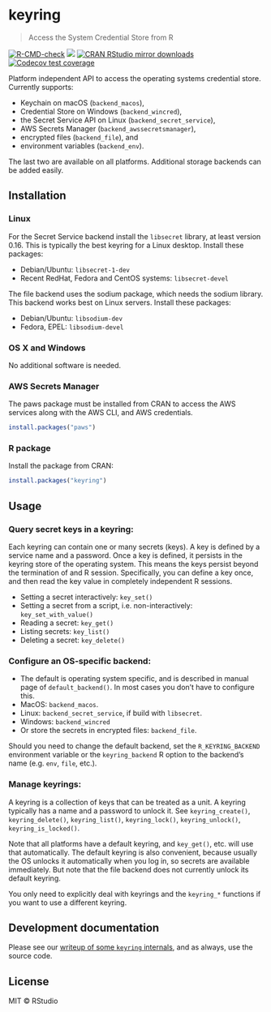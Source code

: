 
# keyring

> Access the System Credential Store from R

<!-- badges: start -->

[![R-CMD-check](https://github.com/r-lib/keyring/actions/workflows/R-CMD-check.yaml/badge.svg)](https://github.com/r-lib/keyring/actions/workflows/R-CMD-check.yaml)
[![](https://www.r-pkg.org/badges/version/keyring)](https://www.r-pkg.org/pkg/keyring)
[![CRAN RStudio mirror
downloads](https://cranlogs.r-pkg.org/badges/keyring)](https://www.r-pkg.org/pkg/keyring)
[![Codecov test
coverage](https://codecov.io/gh/r-lib/keyring/branch/main/graph/badge.svg)](https://app.codecov.io/gh/r-lib/keyring?branch=main)
<!-- badges: end -->

Platform independent API to access the operating systems credential
store. Currently supports:

-   Keychain on macOS (`backend_macos`),
-   Credential Store on Windows (`backend_wincred`),
-   the Secret Service API on Linux (`backend_secret_service`),
-   AWS Secrets Manager (`backend_awssecretsmanager`),
-   encrypted files (`backend_file`), and
-   environment variables (`backend_env`).

The last two are available on all platforms. Additional storage backends
can be added easily.

## Installation

### Linux

For the Secret Service backend install the `libsecret` library, at least
version 0.16. This is typically the best keyring for a Linux desktop.
Install these packages:

-   Debian/Ubuntu: `libsecret-1-dev`
-   Recent RedHat, Fedora and CentOS systems: `libsecret-devel`

The file backend uses the sodium package, which needs the sodium
library. This backend works best on Linux servers. Install these
packages:

-   Debian/Ubuntu: `libsodium-dev`
-   Fedora, EPEL: `libsodium-devel`

### OS X and Windows

No additional software is needed.

### AWS Secrets Manager

The paws package must be installed from CRAN to access the AWS services 
along with the AWS CLI, and AWS credentials.   

``` r
install.packages("paws")
```

### R package

Install the package from CRAN:

``` r
install.packages("keyring")
```

## Usage

### Query secret keys in a keyring:

Each keyring can contain one or many secrets (keys). A key is defined by
a service name and a password. Once a key is defined, it persists in the
keyring store of the operating system. This means the keys persist
beyond the termination of and R session. Specifically, you can define a
key once, and then read the key value in completely independent R
sessions.

-   Setting a secret interactively: `key_set()`
-   Setting a secret from a script, i.e. non-interactively:
    `key_set_with_value()`
-   Reading a secret: `key_get()`
-   Listing secrets: `key_list()`
-   Deleting a secret: `key_delete()`

### Configure an OS-specific backend:

-   The default is operating system specific, and is described in manual
    page of `default_backend()`. In most cases you don’t have to
    configure this.
-   MacOS: `backend_macos`.
-   Linux: `backend_secret_service`, if build with `libsecret`.
-   Windows: `backend_wincred`
-   Or store the secrets in encrypted files: `backend_file`.

Should you need to change the default backend, set the
`R_KEYRING_BACKEND` environment variable or the `keyring_backend` R
option to the backend’s name (e.g. `env`, `file`, etc.).

### Manage keyrings:

A keyring is a collection of keys that can be treated as a unit. A
keyring typically has a name and a password to unlock it. See
`keyring_create()`, `keyring_delete()`, `keyring_list()`,
`keyring_lock()`, `keyring_unlock()`, `keyring_is_locked()`.

Note that all platforms have a default keyring, and `key_get()`, etc.
will use that automatically. The default keyring is also convenient,
because usually the OS unlocks it automatically when you log in, so
secrets are available immediately. But note that the file backend does
not currently unlock its default keyring.

You only need to explicitly deal with keyrings and the `keyring_*`
functions if you want to use a different keyring.

## Development documentation

Please see our [writeup of some `keyring`
internals](https://github.com/r-lib/keyring/blob/main/inst/development-notes.md),
and as always, use the source code.

## License

MIT © RStudio

